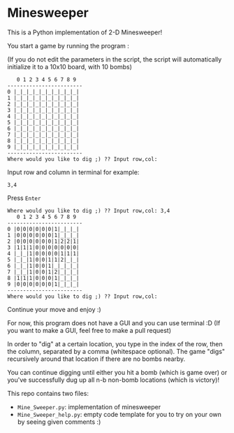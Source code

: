 # Minesweeper
This is a Python implementation of 2-D Minesweeper!

You start a game by running the program :

(If you do not edit the parameters in the script, the script will automatically initialize it to a 10x10 board, with 10 bombs)
```
   0 1 2 3 4 5 6 7 8 9 
------------------------
0 |_|_|_|_|_|_|_|_|_|_|
1 |_|_|_|_|_|_|_|_|_|_|
2 |_|_|_|_|_|_|_|_|_|_|
3 |_|_|_|_|_|_|_|_|_|_|
4 |_|_|_|_|_|_|_|_|_|_|
5 |_|_|_|_|_|_|_|_|_|_|
6 |_|_|_|_|_|_|_|_|_|_|
7 |_|_|_|_|_|_|_|_|_|_|
8 |_|_|_|_|_|_|_|_|_|_|
9 |_|_|_|_|_|_|_|_|_|_|
------------------------
Where would you like to dig ;) ?? Input row,col:
```
Input row and column in terminal for example:
```
3,4
```
Press `Enter` 
```
Where would you like to dig ;) ?? Input row,col: 3,4
   0 1 2 3 4 5 6 7 8 9  
------------------------
0 |0|0|0|0|0|0|1|_|_|_| 
1 |0|0|0|0|0|0|1|_|_|_| 
2 |0|0|0|0|0|0|1|2|2|1| 
3 |1|1|1|0|0|0|0|0|0|0| 
4 |_|_|1|0|0|0|0|1|1|1| 
5 |_|_|1|0|0|1|1|2|_|_| 
6 |_|_|1|0|0|1|_|_|_|_| 
7 |_|_|1|0|0|1|2|_|_|_|
8 |1|1|1|0|0|0|1|_|_|_|
9 |0|0|0|0|0|0|1|_|_|_|
------------------------
Where would you like to dig ;) ?? Input row,col:
```
Continue your move and enjoy :)

For now, this program does not have a GUI and you can use terminal :D (If you want to make a GUI, feel free to make a pull request)

In order to "dig" at a certain location, you type in the index of the row, then the column, separated by a comma (whitespace optional). The game "digs" recursively around that location if there are no bombs nearby.

You can continue digging until either you hit a bomb (which is game over) or you've successfully dug up all n-b non-bomb locations (which is victory)!

This repo contains two files:

- `Mine_Sweeper.py`: implementation of minesweeper
- `Mine_Sweeper_help.py`: empty code template for you to try on your own by seeing given comments :)
